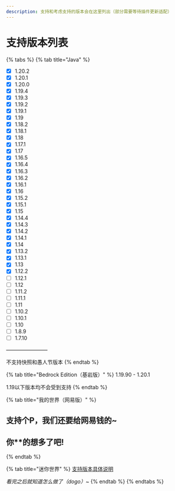 ```yaml
---
description: 支持和考虑支持的版本会在这里列出（部分需要等待插件更新适配）
---
```


# 支持版本列表



{% tabs %}
{% tab title="Java" %}
* [x] 1.20.2
* [x] 1.20.1
* [x] 1.20.0
* [x] 1.19.4
* [x] 1.19.3
* [x] 1.19.2
* [x] 1.19.1
* [x] 1.19
* [x] 1.18.2
* [x] 1.18.1
* [x] 1.18
* [x] 1.17.1
* [x] 1.17
* [x] 1.16.5
* [x] 1.16.4
* [x] 1.16.3
* [x] 1.16.2
* [x] 1.16.1
* [x] 1.16
* [x] 1.15.2
* [x] 1.15.1
* [x] 1.15
* [x] 1.14.4
* [x] 1.14.3
* [x] 1.14.2
* [x] 1.14.1
* [x] 1.14
* [x] 1.13.2
* [x] 1.13.1
* [x] 1.13
* [x] 1.12.2
* [ ] 1.12.1
* [ ] 1.12
* [ ] 1.11.2
* [ ] 1.11.1
* [ ] 1.11
* [ ] 1.10.2
* [ ] 1.10.1
* [ ] 1.10
* [ ] 1.8.9
* [ ] 1.7.10

————————

不支持快照和愚人节版本
{% endtab %}

{% tab title="Bedrock Edition（基岩版）" %}
1.19.90 - 1.20.1

1.19以下版本均不会受到支持
{% endtab %}

{% tab title="我的世界（网易版）" %}
## **支持个P，我们还要给网易钱的\~**

## **你\*\*的想多了吧!**
{% endtab %}

{% tab title="迷你世界" %}
[支持版本具体说明](https://www.bilibili.com/video/BV19i4y197x4/)

_看完之后就知道怎么做了（dogo）\~_
{% endtab %}
{% endtabs %}



